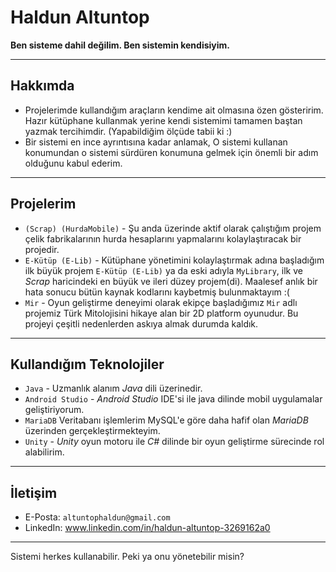 # Haldun Altuntop

**Ben sisteme dahil değilim. Ben sistemin kendisiyim.**

---

## Hakkımda

- Projelerimde kullandığım araçların kendime ait olmasına özen gösteririm. Hazır kütüphane kullanmak yerine kendi sistemimi tamamen baştan yazmak tercihimdir. (Yapabildiğim ölçüde tabii ki :)
- Bir sistemi en ince ayrıntısına kadar anlamak, O sistemi kullanan konumundan o sistemi sürdüren konumuna gelmek için önemli bir adım olduğunu kabul ederim.

---

## Projelerim

- `(Scrap) (HurdaMobile)` - Şu anda üzerinde aktif olarak çalıştığım projem çelik fabrikalarının hurda hesaplarını yapmalarını kolaylaştıracak bir projedir. 
- `E-Kütüp (E-Lib)` - Kütüphane yönetimini kolaylaştırmak adına başladığım ilk büyük projem `E-Kütüp (E-Lib)` ya da eski adıyla `MyLibrary`, ilk ve _Scrap_ haricindeki en büyük ve ileri düzey projem(di). Maalesef anlık bir hata sonucu bütün kaynak kodlarını kaybetmiş bulunmaktayım :(
- `Mir` - Oyun geliştirme deneyimi olarak ekipçe başladığımız `Mir` adlı projemiz Türk Mitolojisini hikaye alan bir 2D platform oyunudur. Bu projeyi çeşitli nedenlerden askıya almak durumda kaldık.

---

## Kullandığım Teknolojiler

- `Java` - Uzmanlık alanım _Java_ dili üzerinedir.
- `Android Studio` - _Android Studio_ IDE'si ile java dilinde mobil uygulamalar geliştiriyorum.
- `MariaDB` Veritabanı işlemlerim MySQL'e göre daha hafif olan _MariaDB_ üzerinden gerçekleştirmekteyim.
- `Unity` - _Unity_ oyun motoru ile _C#_ dilinde bir oyun geliştirme sürecinde rol alabilirim.

---

## İletişim

- E-Posta: `altuntophaldun@gmail.com`
- LinkedIn: www.linkedin.com/in/haldun-altuntop-3269162a0

---

Sistemi herkes kullanabilir. Peki ya onu yönetebilir misin?
